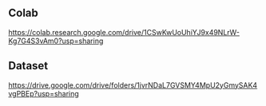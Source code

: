 ## Colab
https://colab.research.google.com/drive/1CSwKwUoUhiYJ9x49NLrW-Kg7G4S3vAm0?usp=sharing

## Dataset
https://drive.google.com/drive/folders/1jvrNDaL7GVSMY4MpU2yGmySAK4vgPBEp?usp=sharing